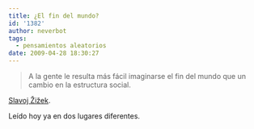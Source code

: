 ```yaml
---
title: ¿El fin del mundo?
id: '1382'
author: neverbot
tags:
  - pensamientos aleatorios
date: 2009-04-28 18:30:27
---
```


> A la gente le resulta más fácil imaginarse el fin del mundo que un cambio en la estructura social.

[Slavoj Žižek](http://es.wikipedia.org/wiki/Slavoj_%C5%BDi%C5%BEek).

Leído hoy ya en dos lugares diferentes.
